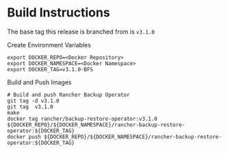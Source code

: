 # Build Instructions

The base tag this release is branched from is `v3.1.0`

Create Environment Variables

```
export DOCKER_REPO=<Docker Repository>
export DOCKER_NAMESPACE=<Docker Namespace>
export DOCKER_TAG=v3.1.0-BFS
```

Build and Push Images

```
# Build and push Rancher Backup Operator
git tag -d v3.1.0
git tag  v3.1.0
make
docker tag rancher/backup-restore-operator:v3.1.0 ${DOCKER_REPO}/${DOCKER_NAMESPACE}/rancher-backup-restore-operator:${DOCKER_TAG}
docker push ${DOCKER_REPO}/${DOCKER_NAMESPACE}/rancher-backup-restore-operator:${DOCKER_TAG}
```
